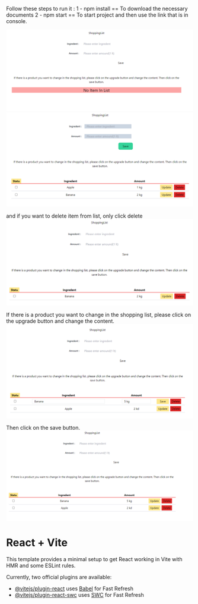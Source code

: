 Follow these steps to run it : 1 - npm install == To download the necessary documents 2 - npm start == To start project and then use the link that is in console.

![alt text](image.png)
![alt text](image-1.png)

and if you want to delete item from list, only click delete
![alt text](image-2.png)

If there is a product you want to change in the shopping list, please click on the upgrade button and change the content.
![alt text](image-4.png)

Then click on the save button.
![alt text](image-5.png)

# React + Vite

This template provides a minimal setup to get React working in Vite with HMR and some ESLint rules.

Currently, two official plugins are available:

- [@vitejs/plugin-react](https://github.com/vitejs/vite-plugin-react/blob/main/packages/plugin-react/README.md) uses [Babel](https://babeljs.io/) for Fast Refresh
- [@vitejs/plugin-react-swc](https://github.com/vitejs/vite-plugin-react-swc) uses [SWC](https://swc.rs/) for Fast Refresh
